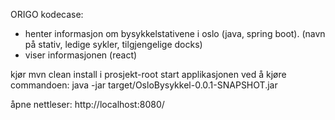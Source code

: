 ORIGO kodecase: 
- henter informasjon om bysykkelstativene i oslo (java, spring boot). (navn på stativ, ledige sykler, tilgjengelige docks) 
- viser informasjonen (react)

kjør mvn clean install i prosjekt-root 
start applikasjonen ved å kjøre commandoen: java -jar target/OsloBysykkel-0.0.1-SNAPSHOT.jar

åpne nettleser: http://localhost:8080/